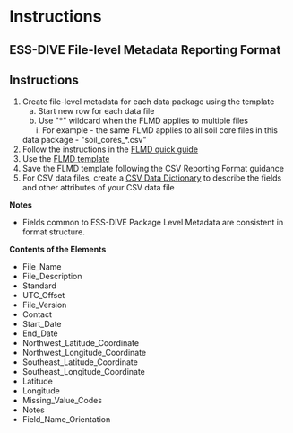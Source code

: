 # Instructions

## ESS-DIVE File-level Metadata Reporting Format

## Instructions

1. Create file-level metadata for each data package using the template  
&nbsp;&nbsp;&nbsp;a. Start new row for each data file  
&nbsp;&nbsp;&nbsp;b. Use "\*" wildcard when the FLMD applies to multiple files  
&nbsp;&nbsp;&nbsp;&nbsp;&nbsp;&nbsp;i. For example - the same FLMD applies to all soil core files in this data package - "soil_cores_\*.csv"  
2. Follow the instructions in the [FLMD quick guide](documents/flmd_quick_guide.md)  
3. Use the [FLMD template](https://github.com/ess-dive-community/essdive-file-level-metadata/tree/3acd84067cf980484b4b86e95dbdcace42db3796/flmd_template.xlsx)  
4. Save the FLMD template following the CSV Reporting Format guidance  
5. For CSV data files, create a [CSV Data Dictionary](csv_dd_instructions/) to describe the fields and other attributes of your CSV data file  

**Notes**

* Fields common to ESS-DIVE Package Level Metadata are consistent in format structure.  

**Contents of the Elements**

* File\_Name  
* File\_Description  
* Standard  
* UTC\_Offset  
* File\_Version  
* Contact  
* Start\_Date  
* End\_Date  
* Northwest\_Latitude\_Coordinate  
* Northwest\_Longitude\_Coordinate  
* Southeast\_Latitude\_Coordinate  
* Southeast\_Longitude\_Coordinate  
* Latitude  
* Longitude  
* Missing\_Value\_Codes  
* Notes  
* Field\_Name\_Orientation  

